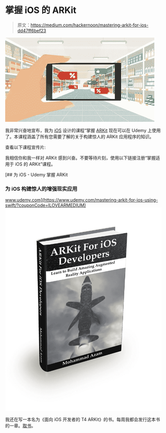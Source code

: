 # 掌握 iOS 的 ARKit

> 原文：<https://medium.com/hackernoon/mastering-arkit-for-ios-dd47ff6bef23>

![](img/148902bf45dc790a8c20e9145e742993.png)

我非常兴奋地宣布，我为 [iOS](https://hackernoon.com/tagged/ios) 设计的课程“掌握 [ARKit](https://hackernoon.com/tagged/arkit) 现在可以在 Udemy 上使用了。本课程涵盖了所有您需要了解的关于构建惊人的 ARKit 应用程序的知识。

查看以下课程宣传片:

我相信你和我一样对 ARKit 感到兴奋。不要等待片刻，使用以下链接注册“掌握适用于 iOS 的 ARKit”课程。

[](https://www.udemy.com/mastering-arkit-for-ios-using-swift/?couponCode=ILOVEARMEDIUM) [## 为 iOS - Udemy 掌握 ARKit

### 为 iOS 构建惊人的增强现实应用

www.udemy.com](https://www.udemy.com/mastering-arkit-for-ios-using-swift/?couponCode=ILOVEARMEDIUM) ![](img/fca06a9dc4ee0ffbae71888a1a9154e8.png)

我还在写一本名为《面向 iOS 开发者的 T4 ARKit》的书。每周我都会发行这本书的一章。[取书](https://gum.co/QOIq)。